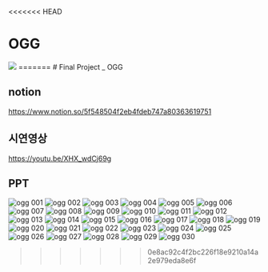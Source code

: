 <<<<<<< HEAD
# OGG

<img src="./portfolioIMG/ogg.001.png">
=======
# Final Project _ OGG

## notion 
https://www.notion.so/5f548504f2eb4fdeb747a80363619751

## 시연영상
https://youtu.be/XHX_wdCj69g


## PPT
![ogg 001](https://user-images.githubusercontent.com/101177300/201001157-f5b72978-b8c4-4ea6-8058-012c0936f14b.png)
![ogg 002](https://user-images.githubusercontent.com/101177300/201001194-599289fe-128d-49d6-9073-6a60428aeb24.png)
![ogg 003](https://user-images.githubusercontent.com/101177300/201001204-19f83d88-103e-45a7-91b8-bece22beac4c.png)
![ogg 004](https://user-images.githubusercontent.com/101177300/201001208-b89f89b9-d5be-492f-a908-cf50076616c4.png)
![ogg 005](https://user-images.githubusercontent.com/101177300/201001210-9433c2b2-c1df-4e4b-9d48-77503ba59d7e.png)
![ogg 006](https://user-images.githubusercontent.com/101177300/201001689-a65cf9ca-3a2a-41ac-810b-3210b6deef38.png) 
![ogg 007](https://user-images.githubusercontent.com/101177300/201001218-06bf4e2e-3f55-4d42-9475-1c9ae3fd67ef.png)
![ogg 008](https://user-images.githubusercontent.com/101177300/201001219-6c08663f-effa-4764-bf4f-b61fe7404877.png)
![ogg 009](https://user-images.githubusercontent.com/101177300/201001225-a2b311b3-1ac0-4e3a-9869-9893437c648b.png)
![ogg 010](https://user-images.githubusercontent.com/101177300/201001227-fc357fc5-0e2a-4b02-b1d0-39ed64ec68c9.png)
![ogg 011](https://user-images.githubusercontent.com/101177300/201001229-a67e9e53-542c-4b40-8977-179241687d29.png)
![ogg 012](https://user-images.githubusercontent.com/101177300/201001235-66941f9d-e760-4f77-afd4-4f7ed8f00de9.png)
![ogg 013](https://user-images.githubusercontent.com/101177300/201001243-196ee5a9-a420-4d81-bff9-dc2d7cd4dd48.png)
![ogg 014](https://user-images.githubusercontent.com/101177300/201001248-db2018a1-c344-4a5d-adf2-37c84f484f00.png)
![ogg 015](https://user-images.githubusercontent.com/101177300/201001257-7e392e75-f710-435d-974f-ea869f71a5f5.png)
![ogg 016](https://user-images.githubusercontent.com/101177300/201001261-05941d7a-b7fd-435d-9159-84f5f0d8b9fc.png)
![ogg 017](https://user-images.githubusercontent.com/101177300/201001265-f9d97471-cdd2-4de5-8ebf-5b87119661a0.png)
![ogg 018](https://user-images.githubusercontent.com/101177300/201001269-3e71f246-3297-4cea-80b3-0d7a64a7131f.png)
![ogg 019](https://user-images.githubusercontent.com/101177300/201001270-8a8ca833-83aa-4b46-9d10-85e4fcae1b9a.png)
![ogg 020](https://user-images.githubusercontent.com/101177300/201001273-04165c8d-cd41-49f6-9692-f64ebc8f3a9f.png)
![ogg 021](https://user-images.githubusercontent.com/101177300/201001276-7e3e2625-cf59-4ac9-82f7-1128d1b2361c.png)
![ogg 022](https://user-images.githubusercontent.com/101177300/201001280-dfef2a45-5f92-42de-a17f-ec2207abbb83.png)
![ogg 023](https://user-images.githubusercontent.com/101177300/201001281-2361a018-78cc-4dc9-b343-820353521485.png)
![ogg 024](https://user-images.githubusercontent.com/101177300/201001285-ec74833b-1d8a-46e4-aeea-f18ee340f98c.png)
![ogg 025](https://user-images.githubusercontent.com/101177300/201001288-37e9c681-422e-43d0-9e9f-2669bbb44f14.png)
![ogg 026](https://user-images.githubusercontent.com/101177300/201001290-2f8320a3-9f13-4e0f-9fd0-b486fda0eab3.png)
![ogg 027](https://user-images.githubusercontent.com/101177300/201001291-71355b9c-e319-485d-8d03-9e8a7231983e.png)
![ogg 028](https://user-images.githubusercontent.com/101177300/201001292-aea95988-ea81-42bf-a6c6-a0817760f6e4.png)
![ogg 029](https://user-images.githubusercontent.com/101177300/201001293-21b3c366-db82-412c-a786-6f3bf2b4cda2.png)
![ogg 030](https://user-images.githubusercontent.com/101177300/201001295-a8d0f686-7006-4c7b-a97c-a9c72f120e44.png) 
>>>>>>> 0e8ac92c4f2bc226f18e9210a14a2e979eda8e6f
